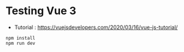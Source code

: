 # Testing Vue 3

- Tutorial : https://vuejsdevelopers.com/2020/03/16/vue-js-tutorial/

```
npm install
npm run dev
```
